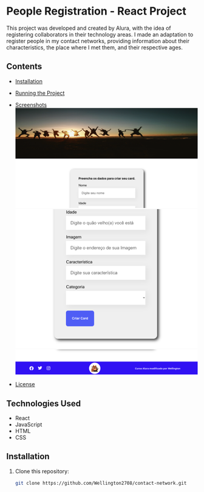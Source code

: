 # People Registration - React Project

This project was developed and created by Alura, with the idea of registering collaborators in their technology areas. I made an adaptation to register people in my contact networks, providing information about their characteristics, the place where I met them, and their respective ages.


## Contents

- [Installation](#create-react-app)
- [Running the Project](#npm-start)
- [Screenshots](#here-is-a-screenshot-of-my-project)
![Header](/public/imagens/banner.png)
![Registration](/public/imagens/cadastro.png)
![Footer](/public/imagens/rodape.png)

- [License](#alura)

## Technologies Used

- React
- JavaScript
- HTML
- CSS

## Installation

1. Clone this repository:

   ```bash
   git clone https://github.com/Wellington2708/contact-network.git




